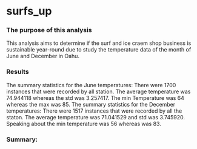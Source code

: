# surfs_up
### The purpose of this analysis
This analysis aims to determine if the surf and ice craem shop business is sustainable year-round due to study the temperature data of the month of June and December in Oahu.
### Results
The summary statistics for the June temperatures: 
There were 1700 instances that were recorded by all station. The average temperature was 74.944118 whereas the std was 3.257417. The min Temperature was 64 whereas the max was 85.
The summary statistics for the December temperatures:
There were 1517 instances that were recorded by all the staton. The average temperature was 71.041529 and std was 3.745920. Speaking about the min temperature was 56 whereas was 83.
### Summary:
